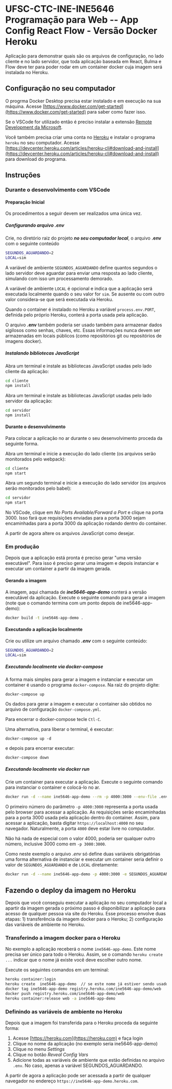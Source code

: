 # UFSC-CTC-INE-INE5646 Programação para Web -- App Config React Flow - Versão Docker Heroku

Aplicação para demonstrar quais são os arquivos de configuração, no lado cliente e no lado servidor, que toda aplicação baseada em React, Bulma e Flow deve ter para poder rodar em um container docker cuja imagem será instalada no Heroku.

## Configuração no seu computador

O progrma Docker Desktop precisa estar instalado e em execução na sua máquina. Acesse [https://www.docker.com/get-started](https://www.docker.com/get-started) para saber como fazer isso.

Se o VSCode for utilizado então é preciso instalar a extensão [Remote Development da Microsoft](https://marketplace.visualstudio.com/items?itemName=ms-vscode-remote.vscode-remote-extensionpack).

Você também precisa criar uma conta no [Heroku](https://heroku.com) e instalar o programa `heroku` no seu computador. Acesse [https://devcenter.heroku.com/articles/heroku-cli#download-and-install](https://devcenter.heroku.com/articles/heroku-cli#download-and-install) para download do programa.

## Instruções

### Durante o desenvolvimento com VSCode

#### Preparação Inicial

Os procedimentos a seguir devem ser realizados uma única vez.

##### Configurando arquivo .env

Crie, no diretório raiz do projeto ***no seu computador local***, o arquivo **.env** com o seguinte conteúdo

```bash
SEGUNDOS_AGUARDANDO=2
LOCAL=sim
```

A variável de ambiente `SEGUNDOS_AGUARDANDO` define quantos segundos o lado servidor deve aguardar para enviar uma resposta ao lado cliente, simulando com isso um processamento demorado.

A variável de ambiente `LOCAL` é opcional e indica que a aplicação será executada localmente quando o seu valor for `sim`. Se ausente ou com outro valor considera-se que será executada via Heroku.

Quando o container é instalado no Heroku a variável `process.env.PORT`, definida pelo próprio Heroku,  conterá a porta usada pela aplicação.

O arquivo **.env** também poderia ser usado também para armazenar dados sigilosos como senhas, chaves, etc. Essas informações nunca devem ser armazenadas em locais públicos (como repositórios git ou repositórios de imagens docker).

##### Instalando bibliotecas JavaScript

Abra um terminal e instale as bibliotecas JavaScript usadas pelo lado cliente da aplicação:

```bash
cd cliente
npm install
```

Abra um terminal e instale as bibliotecas JavaScript usadas pelo lado servidor da aplicação:

```bash
cd servidor
npm install
```

#### Durante o desenvolvimento

Para colocar a aplicação no ar durante o seu desenvolvimento proceda da seguinte forma.

Abra um terminal e inicie a execução do lado cliente (os arquivos serão monitorados pelo webpack):

```bash
cd cliente
npm start
```

Abra um segundo terminal e inicie a execução do lado servidor (os arquivos serão monitorados pelo babel):

```bash
cd servidor
npm start
```

No VSCode, clique em *No Ports Available/Forward a Port* e clique na porta 3000. Isso fará que requisições enviadas para a porta 3000 sejam encaminhadas para a porta 3000 da aplicação rodando dentro do container.

A partir de agora altere os arquivos JavaScript como desejar.

### Em produção

Depois que a aplicação está pronta é preciso gerar "uma versão executável". Para isso é preciso gerar uma imagem e depois instanciar e executar um container a partir da imagem gerada.

#### Gerando a imagem

A imagem, aqui chamada de ***ine5646-app-demo*** conterá a versão executável da aplicação. Execute o seguinte comando para gerar a imagem (note que o comando termina com um ponto depois de ine5646-app-demo):

```bash
docker build -t ine5646-app-demo .
```

#### Executando a aplicação localmente

Crie ou utilize um arquivo chamado ***.env*** com o seguinte conteúdo:

```bash
SEGUNDOS_AGUARDANDO=2
LOCAL=sim
```

##### Executando localmente via docker-compose

A forma mais simples para gerar a imagem e instanciar e executar um container é usando o programa `docker-compose`. Na raiz do projeto digite:

`docker-compose up`

Os dados para gerar a imagem e executar o container são obtidos no arquivo de configuração `docker-compose.yml`.

Para encerrar o docker-compose tecle `Ctl-C`.

Uma alternativa, para liberar o terminal, é executar:

`docker-compose up -d`

e depois para encerrar executar:

`docker-compose down`

##### Executando localmente via docker run

Crie um container para executar a aplicação. Execute o seguinte comando para instanciar o container e colocá-lo no ar.

```bash
docker run -d --name ine5646-app-demo --rm -p 4000:3000 --env-file .env ine5646-app-demo
```

O primeiro número do parâmetro `-p 4000:3000` representa a porta usada pelo browser para acessar a aplicação. As requisições serão encaminhadas para a porta 3000 usada pela aplicação dentro do container. Assim, para acessar a aplicação, basta digitar `https://localhost:4000` no seu navegador. Naturalmente, a porta `4000` deve estar livre no computador.

Não há nada de especial com o valor 4000, poderia ser qualquer outro número, inclusive 3000 como em `-p 3000:3000`.

Como neste exemplo o arquivo *.env* só define duas variáveis obrigatórias uma forma alternativa de instanciar e executar um container seria definir o valor de `SEGUNDOS_AGUARDANDO` e de `LOCAL` diretamente:

```bash
docker run -d --name ine5646-app-demo -p 4000:3000 -e SEGUNDOS_AGUARDANDO=3 -e LOCAL=sim ine5646-app-demo
```

## Fazendo o deploy da imagem no Heroku

Depois que você conseguiu executar a aplicação no seu computador local a apartir da imagem gerada o próximo passo é disponibilizar a aplicação para acesso de qualquer pessoa via site do Heroku. Esse processo envolve duas etapas: 1) transferência da imagem docker para o Heroku; 2) configuração das variáveis de ambiente no Heroku.

### Transferindo a imagem docker para o Heroku

No exemplo a aplicação receberá o nome `ine5646-app-demo`. Este nome precisa ser único para todo o Heroku. Assim, se o comando `heroku create ...` indicar que o nome já existe você deve escolher outro nome. 

Execute os seguintes comandos em um terminal:

```bash
heroku container:login
heroku create  ine5646-app-demo  // se este nome já estiver sendo usado escolha outro
docker tag ine5646-app-demo registry.heroku.com/ine5646-app-demo/web
docker push registry.heroku.com/ine5646-app-demo/web
heroku container:release web -a ine5646-app-demo
```

### Definindo as variáveis de ambiente no Heroku

Depois que a imagem foi transferida para o Heroku proceda da seguinte forma:

1. Acesse [https://heroku.com](https://heroku.com) e faça login
2. Clique no nome da aplicação (no exemplo seria ine5646-app-demo)
3. Clique no menu *Settings*
4. Clique no botão *Reveal Config Vars*
5. Adicione todas as variáveis de ambiente que estão definidas no arquivo `.env`. No caso, apenas a variável SEGUNDOS_AGUARDANDO.

A partir de agora a aplicação pode ser acessada a partir de qualquer navegador no endereço `https://ine5646-app-demo.heroku.com`.
